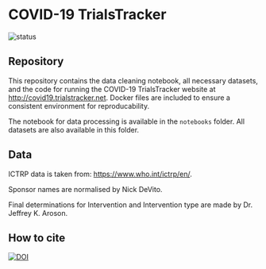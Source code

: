 # COVID-19 TrialsTracker

![status](https://github.com/ebmdatalab/covid_trials_tracker-covid/workflows/Notebook%20checks/badge.svg)

## Repository

This repository contains the data cleaning notebook, all necessary datasets, and the code for running the COVID-19 TrialsTracker website at http://covid19.trialstracker.net. Docker files are included to ensure a consistent environment for reproducability.

The notebook for data processing is available in the `notebooks` folder. All datasets are also available in this folder.

## Data

ICTRP data is taken from: https://www.who.int/ictrp/en/.

Sponsor names are normalised by Nick DeVito.

Final determinations for Intervention and Intervention type are made by Dr. Jeffrey K. Aroson. 

## How to cite

[![DOI](https://zenodo.org/badge/DOI/10.5281/zenodo.3732709.svg)](https://doi.org/10.5281/zenodo.3732709)
